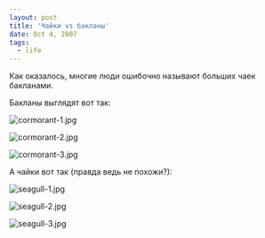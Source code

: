 ```yaml
---
layout: post
title: 'Чайки vs бакланы'
date: Oct 4, 2007
tags:
  - life
---
```


Как оказалось, многие люди ошибочно называют больших чаек бакланами.

<!--more-->

Бакланы выглядят вот так:

![cormorant-1.jpg](upload://cormorant-1.jpg)

![cormorant-2.jpg](upload://cormorant-2.jpg)

![cormorant-3.jpg](upload://cormorant-3.jpg)

А чайки вот так (правда ведь не похожи?):

![seagull-1.jpg](upload://seagull-1.jpg)

![seagull-2.jpg](upload://seagull-2.jpg)

![seagull-3.jpg](upload://seagull-3.jpg)
